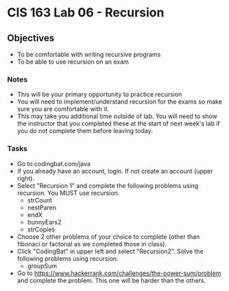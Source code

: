 # CIS 163 Lab 06 - Recursion

## Objectives

* To be comfortable with writing recursive programs
* To be able to use recursion on an exam

### Notes

* This will be your primary opportunity to practice
  recursion
* You will need to implement/understand recursion
  for the exams so make sure you are comfortable with
  it.
* This may take you additional time outside of lab.  You will need
  to show the instructor that you completed these
  at the start of next week's lab if you do not complete
  them before leaving today.

### Tasks

* Go to codingbat.com/java
* If you already have an account, login.  If not
  create an account (upper right).
* Select "Recursion 1" and complete the following
  problems using recursion. You MUST use recursion.
    * strCount
    * nestParen
    * endX
    * bunnyEars2
    * strCopies
* Choose 2 other problems of your choice to complete (other than
  fibonaci or factorial as we completed those in class).
* Click "CodingBat" in upper left and select "Recursion2".  Solve
  the following problems using recursion.
    * groupSum
* Go to https://www.hackerrank.com/challenges/the-power-sum/problem
  and complete the problem.  This one will be harder than the others.
